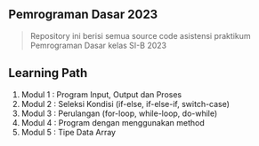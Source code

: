 ## Pemrograman Dasar 2023
> Repository ini berisi semua source code asistensi praktikum Pemrograman Dasar kelas SI-B 2023


## Learning Path
1. Modul 1 : Program Input, Output dan Proses
2. Modul 2 : Seleksi Kondisi (if-else, if-else-if, switch-case)
3. Modul 3 : Perulangan (for-loop, while-loop, do-while)
4. Modul 4 : Program dengan menggunakan method
5. Modul 5 : Tipe Data Array